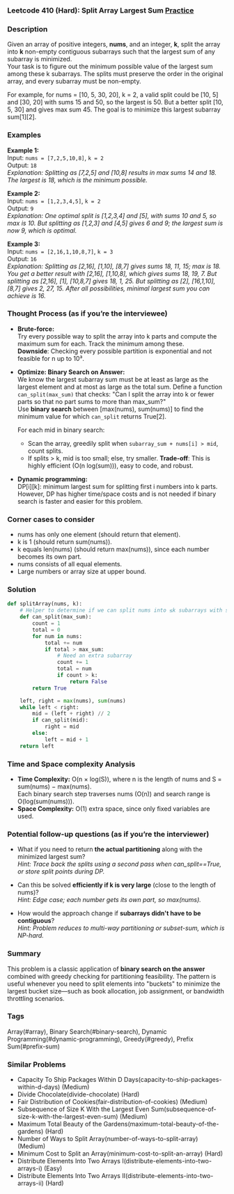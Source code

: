 ### Leetcode 410 (Hard): Split Array Largest Sum [Practice](https://leetcode.com/problems/split-array-largest-sum)

### Description  
Given an array of positive integers, **nums**, and an integer, **k**, split the array into **k** non-empty contiguous subarrays such that the largest sum of any subarray is minimized.  
Your task is to figure out the minimum possible value of the largest sum among these k subarrays. The splits must preserve the order in the original array, and every subarray must be non-empty.

For example, for nums = [10, 5, 30, 20], k = 2, a valid split could be [10, 5] and [30, 20] with sums 15 and 50, so the largest is 50. But a better split [10, 5, 30] and  gives max sum 45. The goal is to minimize this largest subarray sum[1][2].

### Examples  

**Example 1:**  
Input: `nums = [7,2,5,10,8]`, `k = 2`  
Output: `18`  
*Explanation: Splitting as [7,2,5] and [10,8] results in max sums 14 and 18. The largest is 18, which is the minimum possible.*

**Example 2:**  
Input: `nums = [1,2,3,4,5]`, `k = 2`  
Output: `9`  
*Explanation: One optimal split is [1,2,3,4] and [5], with sums 10 and 5, so max is 10. But splitting as [1,2,3] and [4,5] gives 6 and 9; the largest sum is now 9, which is optimal.*

**Example 3:**  
Input: `nums = [2,16,1,10,8,7]`, `k = 3`  
Output: `16`  
*Explanation: Splitting as [2,16], [1,10], [8,7] gives sums 18, 11, 15; max is 18. You get a better result with [2,16], [1,10,8],  which gives sums 18, 19, 7. But splitting as [2,16], [1], [10,8,7] gives 18, 1, 25. But splitting as [2], [16,1,10], [8,7] gives 2, 27, 15. After all possibilities, minimal largest sum you can achieve is 16.*

### Thought Process (as if you’re the interviewee)  
- **Brute-force:**  
  Try every possible way to split the array into k parts and compute the maximum sum for each. Track the minimum among these.  
  **Downside**: Checking every possible partition is exponential and not feasible for n up to 10³.

- **Optimize: Binary Search on Answer:**  
  We know the largest subarray sum must be at least as large as the largest element and at most as large as the total sum.
  Define a function `can_split(max_sum)` that checks: "Can I split the array into k or fewer parts so that no part sums to more than max_sum?"  
  Use **binary search** between [max(nums), sum(nums)] to find the minimum value for which `can_split` returns True[2].
  
  For each mid in binary search:
    - Scan the array, greedily split when `subarray_sum + nums[i] > mid`, count splits.
    - If splits > k, mid is too small; else, try smaller.
  **Trade-off**: This is highly efficient (O(n log(sum))), easy to code, and robust.

- **Dynamic programming:**  
  DP[i][k]: minimum largest sum for splitting first i numbers into k parts.  
  However, DP has higher time/space costs and is not needed if binary search is faster and easier for this problem.

### Corner cases to consider  
- nums has only one element (should return that element).
- k is 1 (should return sum(nums)).
- k equals len(nums) (should return max(nums)), since each number becomes its own part.
- nums consists of all equal elements.
- Large numbers or array size at upper bound.

### Solution

```python
def splitArray(nums, k):
    # Helper to determine if we can split nums into ≤k subarrays with sums ≤max_sum
    def can_split(max_sum):
        count = 1
        total = 0
        for num in nums:
            total += num
            if total > max_sum:
                # Need an extra subarray
                count += 1
                total = num
                if count > k:
                    return False
        return True

    left, right = max(nums), sum(nums)
    while left < right:
        mid = (left + right) // 2
        if can_split(mid):
            right = mid
        else:
            left = mid + 1
    return left
```

### Time and Space complexity Analysis  

- **Time Complexity:** O(n × log(S)), where n is the length of nums and S = sum(nums) − max(nums).  
  Each binary search step traverses nums (O(n)) and search range is O(log(sum(nums))).
- **Space Complexity:** O(1) extra space, since only fixed variables are used.

### Potential follow-up questions (as if you’re the interviewer)  

- What if you need to return **the actual partitioning** along with the minimized largest sum?  
  *Hint: Trace back the splits using a second pass when can_split==True, or store split points during DP.*

- Can this be solved **efficiently if k is very large** (close to the length of nums)?  
  *Hint: Edge case; each number gets its own part, so max(nums).*

- How would the approach change if **subarrays didn't have to be contiguous**?  
  *Hint: Problem reduces to multi-way partitioning or subset-sum, which is NP-hard.*

### Summary
This problem is a classic application of **binary search on the answer** combined with greedy checking for partitioning feasibility. The pattern is useful whenever you need to split elements into "buckets" to minimize the largest bucket size—such as book allocation, job assignment, or bandwidth throttling scenarios.

### Tags
Array(#array), Binary Search(#binary-search), Dynamic Programming(#dynamic-programming), Greedy(#greedy), Prefix Sum(#prefix-sum)

### Similar Problems
- Capacity To Ship Packages Within D Days(capacity-to-ship-packages-within-d-days) (Medium)
- Divide Chocolate(divide-chocolate) (Hard)
- Fair Distribution of Cookies(fair-distribution-of-cookies) (Medium)
- Subsequence of Size K With the Largest Even Sum(subsequence-of-size-k-with-the-largest-even-sum) (Medium)
- Maximum Total Beauty of the Gardens(maximum-total-beauty-of-the-gardens) (Hard)
- Number of Ways to Split Array(number-of-ways-to-split-array) (Medium)
- Minimum Cost to Split an Array(minimum-cost-to-split-an-array) (Hard)
- Distribute Elements Into Two Arrays I(distribute-elements-into-two-arrays-i) (Easy)
- Distribute Elements Into Two Arrays II(distribute-elements-into-two-arrays-ii) (Hard)